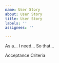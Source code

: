 ```yaml
---
name: User Story
about: User Story
title: User Story
labels: ''
assignees: ''

---
```


As a... 
I need... 
So that...

Acceptance Criteria
